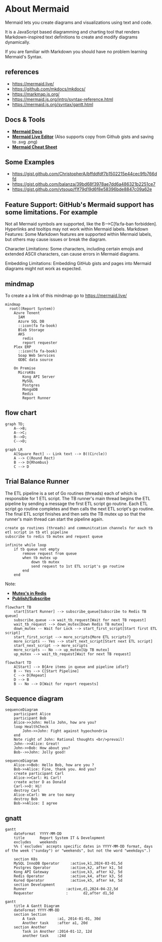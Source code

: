 # About Mermaid

Mermaid lets you create diagrams and visualizations using text and code.

It is a JavaScript based diagramming and charting tool that renders Markdown-inspired text definitions to create and modify diagrams dynamically.

If you are familiar with Markdown you should have no problem learning Mermaid's Syntax.

## references

- <https://mermaid.live/>
- <https://github.com/mkdocs/mkdocs/>
- <https://markmap.js.org/>
- <https://mermaid.js.org/intro/syntax-reference.html>
- <https://mermaid.js.org/syntax/gantt.html>

## Docs & Tools

- **[Mermaid Docs](https://mermaid-js.github.io/mermaid/)**
- **[Mermaid Live Editor](https://mermaid.live/edit)** (Also supports copy from Github gists and saving to .svg .png)
- **[Mermaid Cheat Sheet](https://jojozhuang.github.io/tutorial/mermaid-cheat-sheet/)**

## Some Examples

- <https://gist.github.com/ChristopherA/bffddfdf7b1502215e44cec9fb766dfd>
- <https://gist.github.com/balanza/39bd68f3978ae7dd6a486321b2251ce7>
- <https://gist.github.com/vtsoup/f1f79d19d6f8e58396bde8847c09a62e>

## Feature Support: GitHub's Mermaid support has some limitations. For example

Not all Mermaid symbols are supported, like the B-->C[fa:fa-ban forbidden].
Hyperlinks and tooltips may not work within Mermaid labels.
Markdown Features: Some Markdown features are supported within Mermaid labels, but others may cause issues or break the diagram.

Character Limitations: Some characters, including certain emojis and extended ASCII characters, can cause errors in Mermaid diagrams.

Embedding Limitations: Embedding GitHub gists and pages into Mermaid diagrams might not work as expected.

## mindmap

To create a a link of this mindmap go to <https://mermaid.live/>

```mermaid
mindmap
  root((Report System))
    Azure Tenent
      IAM
      Azure SQL DB
      ::icon(fa fa-book)
      Blob Storage
      AKS
        redis
        report requester
    Plex ERP
      ::icon(fa fa-book)
      Soap Web Services
      ODBC data source

    On Premise
      MicroK8s
        Kong API Server
        MySQL
        Postgres
        MongoDB
        Redis
        Report Runner

```

## flow chart

```mermaid
graph TD;
    A-->B;
    A-->C;
    B-->D;
    C-->D;
```

```mermaid
graph LR
    A[Square Rect] -- Link text --> B((Circle))
    A --> C(Round Rect)
    B --> D{Rhombus}
    C --> D
```

## Trial Balance Runner

The ETL pipeline is a set of Go routines (threads) each of which is responsible for 1 ETL script. The TB runner's main thread begins the ETL pipeline by sending a message the first ETL script go routine.  Each ETL script go routine completes and then calls the next ETL script's go routine.  The final ETL script finishes and then sets the TB mutex up so that the runner's main thread can start the pipeline again.

```psuedo_code
create go routines (threads) and communitcation channels for each tb etl script in tb etl pipeline
subscribe to redis tb mutex and request queue 

infinite while loop
    if tb queue not empty
        remove request from queue
        when tb mutex up
            down tb mutex 
            send request to 1st ETL script's go routine
        end
    end
```

Note:

- **[Mutex's in Redis](https://dev.to/jdvert/handling-mutexes-in-distributed-systems-with-redis-and-go-5g0d)**
- **[Publish/Subscribe](https://redis.io/docs/latest/develop/interact/pubsub/)**

```mermaid
flowchart TB
    start[Start Runner] --> subscribe_queue[Subscribe to Redis TB queue]
    subscribe_queue --> wait_tb_request[Wait for next TB request] 
    wait_tb_request --> down_mutex[Down Redis TB mutex]
    down_mutex -- Wait for Lock --> start_first_script[Start first ETL script]
    start_first_script --> more_scripts{More ETL scripts?}
    more_scripts -- Yes --> start_next_script[Start next ETL script]
    start_next_script --> more_scripts
    more_scripts -- No --> up_mutex[Up TB mutex]
    up_mutex --> wait_tb_request[Wait for next TB request]
```

```mermaid
flowchart TD
    A[Start] --> B{Are items in queue and pipeline idle?}
    B -- Yes --> C[Start Pipeline]
    C --> D[Repeat]
    D --> B
    B -- No --> D[Wait for report requests]
```

## Sequence diagram

```mermaid
sequenceDiagram
    participant Alice
    participant Bob
    Alice->>John: Hello John, how are you?
    loop HealthCheck
        John->>John: Fight against hypochondria
    end
    Note right of John: Rational thoughts <br/>prevail!
    John-->>Alice: Great!
    John->>Bob: How about you?
    Bob-->>John: Jolly good!
```

```mermaid
sequenceDiagram
    Alice->>Bob: Hello Bob, how are you ?
    Bob->>Alice: Fine, thank you. And you?
    create participant Carl
    Alice->>Carl: Hi Carl!
    create actor D as Donald
    Carl->>D: Hi!
    destroy Carl
    Alice-xCarl: We are too many
    destroy Bob
    Bob->>Alice: I agree
```

## gnatt

```mermaid
gantt
    dateFormat  YYYY-MM-DD
    title       Report System IT & Development
    excludes    weekends
    %% (`excludes` accepts specific dates in YYYY-MM-DD format, days of the week ("sunday") or "weekends", but not the word "weekdays".)

    section K8s
    MySQL InnoDB Operator     :active,k1,2024-03-01,5d
    Postgres Operator         :active,k2, after k1, 5d
    Kong API Gateway          :active,k3, after k2, 5d
    Redis Operator            :active,k4, after k3, 5d
    Kured Operator            :active,k5, after k4, 5d
    section Development
    Runner                  :active,d1,2024-04-22,5d
    Requester               :       d2,after d1,5d

```

```mermaid
gantt
    title A Gantt Diagram
    dateFormat YYYY-MM-DD
    section Section
        A task          :a1, 2014-01-01, 30d
        Another task    :after a1, 20d
    section Another
        Task in Another :2014-01-12, 12d
        another task    :24d
```
